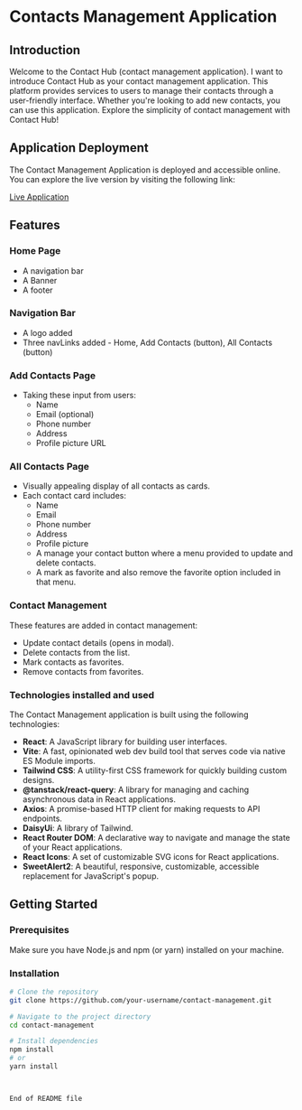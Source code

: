 # Contacts Management Application

## Introduction

Welcome to the Contact Hub (contact management application). I want to introduce Contact Hub as your contact management application. This platform provides services to users to manage their contacts through a user-friendly interface. Whether you're looking to add new contacts, you can use this application. Explore the simplicity of contact management with Contact Hub!

## Application Deployment

The Contact Management Application is deployed and accessible online. You can explore the live version by visiting the following link:

[Live Application](https://contact-management-theta.vercel.app/)

## Features

### Home Page
- A navigation bar
- A Banner
- A footer

### Navigation Bar
- A logo added
- Three navLinks added - Home, Add Contacts (button), All Contacts (button)

### Add Contacts Page
- Taking these input from users:
  - Name
  - Email (optional)
  - Phone number
  - Address
  - Profile picture URL

### All Contacts Page
- Visually appealing display of all contacts as cards.
- Each contact card includes:
  - Name
  - Email
  - Phone number
  - Address
  - Profile picture
  - A manage your contact button where a menu provided to update and delete contacts.
  - A mark as favorite and also remove the favorite option included in that menu.

### Contact Management
These features are added in contact management:
- Update contact details (opens in modal).
- Delete contacts from the list.
- Mark contacts as favorites.
- Remove contacts from favorites.

### Technologies installed and used
The Contact Management application is built using the following technologies:

- **React**: A JavaScript library for building user interfaces.
- **Vite**: A fast, opinionated web dev build tool that serves code via native ES Module imports.
- **Tailwind CSS**: A utility-first CSS framework for quickly building custom designs.
- **@tanstack/react-query**: A library for managing and caching asynchronous data in React applications.
- **Axios**: A promise-based HTTP client for making requests to API endpoints.
- **DaisyUi**: A library of Tailwind.
- **React Router DOM**: A declarative way to navigate and manage the state of your React applications.
- **React Icons**: A set of customizable SVG icons for React applications.
- **SweetAlert2**: A beautiful, responsive, customizable, accessible replacement for JavaScript's popup.

## Getting Started

### Prerequisites
Make sure you have Node.js and npm (or yarn) installed on your machine.

### Installation
```bash
# Clone the repository
git clone https://github.com/your-username/contact-management.git

# Navigate to the project directory
cd contact-management

# Install dependencies
npm install
# or
yarn install



End of README file
